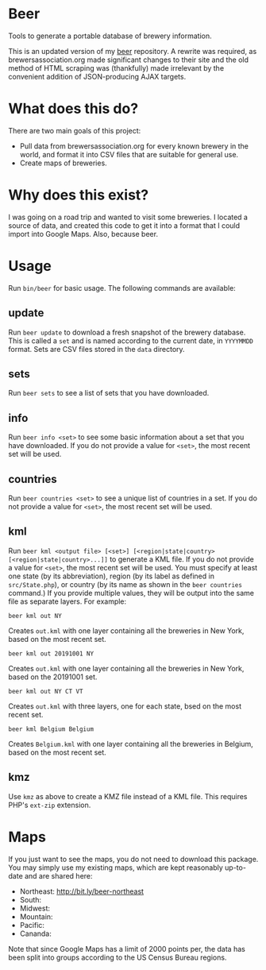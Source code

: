 # Beer
Tools to generate a portable database of brewery information.

This is an updated version of my [beer](https://github.com/AlexHowansky/beer)
repository. A rewrite was required, as brewersassociation.org made significant
changes to their site and the old method of HTML scraping was (thankfully)
made irrelevant by the convenient addition of JSON-producing AJAX targets.

# What does this do?
There are two main goals of this project:
* Pull data from brewersassociation.org for every known brewery in the world,
  and format it into CSV files that are suitable for general use.
* Create maps of breweries.

# Why does this exist?
I was going on a road trip and wanted to visit some breweries. I located a
source of data, and created this code to get it into a format that I could
import into Google Maps. Also, because beer.

# Usage

Run `bin/beer` for basic usage. The following commands are available:

## update
Run `beer update` to download a fresh snapshot of the brewery database. This
is called a `set` and is named according to the current date, in `YYYYMMDD`
format. Sets are CSV files stored in the `data` directory.

## sets
Run `beer sets` to see a list of sets that you have downloaded.

## info
Run `beer info <set>` to see some basic information about a set that you have
downloaded. If you do not provide a value for `<set>`, the most recent set will
be used.

## countries
Run `beer countries <set>` to see a unique list of countries in a set. If you
do not provide a value for `<set>`, the most recent set will be used.

## kml
Run `beer kml <output file> [<set>] [<region|state|country> [<region|state|country>...]]`
to generate a KML file. If you do not provide a value for `<set>`, the most
recent set will be used. You must specify at least one state (by its
abbreviation), region (by its label as defined in `src/State.php`), or country
(by its name as shown in the `beer countries` command.) If you provide
multiple values, they will be output into the same file as separate layers. For
example:

`beer kml out NY`

Creates `out.kml` with one layer containing all the breweries in New York,
based on the most recent set.

`beer kml out 20191001 NY`

Creates `out.kml` with one layer containing all the breweries in New York,
based on the 20191001 set.

`beer kml out NY CT VT`

Creates `out.kml` with three layers, one for each state, bsed on the most
recent set.

`beer kml Belgium Belgium`

Creates `Belgium.kml` with one layer containing all the breweries in Belgium,
based on the most recent set.

## kmz
Use `kmz` as above to create a KMZ file instead of a KML file. This requires
PHP's `ext-zip` extension.

# Maps

If you just want to see the maps, you do not need to download this package. You
may simply use my existing maps, which are kept reasonably up-to-date and are
shared here:

* Northeast: http://bit.ly/beer-northeast
* South:
* Midwest:
* Mountain: 
* Pacific: 
* Cananda:

Note that since Google Maps has a limit of 2000 points per, the data has been
split into groups according to the US Census Bureau regions.
